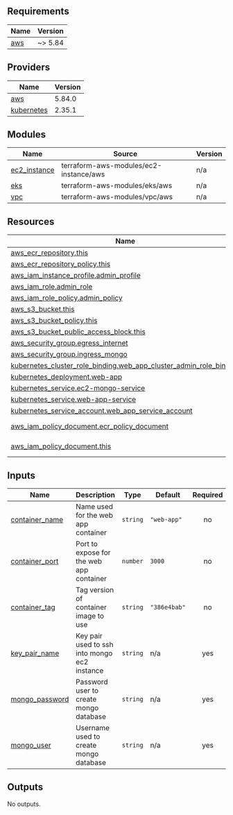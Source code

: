 <!-- BEGIN_TF_DOCS -->

## Requirements

| Name                                                   | Version |
| ------------------------------------------------------ | ------- |
| <a name="requirement_aws"></a> [aws](#requirement_aws) | ~> 5.84 |

## Providers

| Name                                                                  | Version |
| --------------------------------------------------------------------- | ------- |
| <a name="provider_aws"></a> [aws](#provider_aws)                      | 5.84.0  |
| <a name="provider_kubernetes"></a> [kubernetes](#provider_kubernetes) | 2.35.1  |

## Modules

| Name                                                                    | Source                                 | Version |
| ----------------------------------------------------------------------- | -------------------------------------- | ------- |
| <a name="module_ec2_instance"></a> [ec2_instance](#module_ec2_instance) | terraform-aws-modules/ec2-instance/aws | n/a     |
| <a name="module_eks"></a> [eks](#module_eks)                            | terraform-aws-modules/eks/aws          | n/a     |
| <a name="module_vpc"></a> [vpc](#module_vpc)                            | terraform-aws-modules/vpc/aws          | n/a     |

## Resources

| Name                                                                                                                                                                          | Type        |
| ----------------------------------------------------------------------------------------------------------------------------------------------------------------------------- | ----------- |
| [aws_ecr_repository.this](https://registry.terraform.io/providers/hashicorp/aws/latest/docs/resources/ecr_repository)                                                         | resource    |
| [aws_ecr_repository_policy.this](https://registry.terraform.io/providers/hashicorp/aws/latest/docs/resources/ecr_repository_policy)                                           | resource    |
| [aws_iam_instance_profile.admin_profile](https://registry.terraform.io/providers/hashicorp/aws/latest/docs/resources/iam_instance_profile)                                    | resource    |
| [aws_iam_role.admin_role](https://registry.terraform.io/providers/hashicorp/aws/latest/docs/resources/iam_role)                                                               | resource    |
| [aws_iam_role_policy.admin_policy](https://registry.terraform.io/providers/hashicorp/aws/latest/docs/resources/iam_role_policy)                                               | resource    |
| [aws_s3_bucket.this](https://registry.terraform.io/providers/hashicorp/aws/latest/docs/resources/s3_bucket)                                                                   | resource    |
| [aws_s3_bucket_policy.this](https://registry.terraform.io/providers/hashicorp/aws/latest/docs/resources/s3_bucket_policy)                                                     | resource    |
| [aws_s3_bucket_public_access_block.this](https://registry.terraform.io/providers/hashicorp/aws/latest/docs/resources/s3_bucket_public_access_block)                           | resource    |
| [aws_security_group.egress_internet](https://registry.terraform.io/providers/hashicorp/aws/latest/docs/resources/security_group)                                              | resource    |
| [aws_security_group.ingress_mongo](https://registry.terraform.io/providers/hashicorp/aws/latest/docs/resources/security_group)                                                | resource    |
| [kubernetes_cluster_role_binding.web_app_cluster_admin_role_binding](https://registry.terraform.io/providers/hashicorp/kubernetes/latest/docs/resources/cluster_role_binding) | resource    |
| [kubernetes_deployment.web-app](https://registry.terraform.io/providers/hashicorp/kubernetes/latest/docs/resources/deployment)                                                | resource    |
| [kubernetes_service.ec2-mongo-service](https://registry.terraform.io/providers/hashicorp/kubernetes/latest/docs/resources/service)                                            | resource    |
| [kubernetes_service.web-app-service](https://registry.terraform.io/providers/hashicorp/kubernetes/latest/docs/resources/service)                                              | resource    |
| [kubernetes_service_account.web_app_service_account](https://registry.terraform.io/providers/hashicorp/kubernetes/latest/docs/resources/service_account)                      | resource    |
| [aws_iam_policy_document.ecr_policy_document](https://registry.terraform.io/providers/hashicorp/aws/latest/docs/data-sources/iam_policy_document)                             | data source |
| [aws_iam_policy_document.this](https://registry.terraform.io/providers/hashicorp/aws/latest/docs/data-sources/iam_policy_document)                                            | data source |

## Inputs

| Name                                                                        | Description                                  | Type     | Default      | Required |
| --------------------------------------------------------------------------- | -------------------------------------------- | -------- | ------------ | :------: |
| <a name="input_container_name"></a> [container_name](#input_container_name) | Name used for the web app container          | `string` | `"web-app"`  |    no    |
| <a name="input_container_port"></a> [container_port](#input_container_port) | Port to expose for the web app container     | `number` | `3000`       |    no    |
| <a name="input_container_tag"></a> [container_tag](#input_container_tag)    | Tag version of container image to use        | `string` | `"386e4bab"` |    no    |
| <a name="input_key_pair_name"></a> [key_pair_name](#input_key_pair_name)    | Key pair used to ssh into mongo ec2 instance | `string` | n/a          |   yes    |
| <a name="input_mongo_password"></a> [mongo_password](#input_mongo_password) | Password user to create mongo database       | `string` | n/a          |   yes    |
| <a name="input_mongo_user"></a> [mongo_user](#input_mongo_user)             | Username used to create mongo database       | `string` | n/a          |   yes    |

## Outputs

No outputs.

<!-- END_TF_DOCS -->
